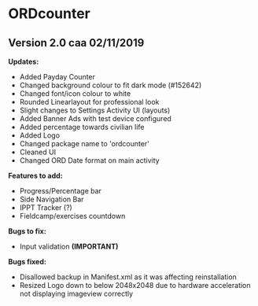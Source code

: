 # ORDcounter

## Version 2.0 caa 02/11/2019

**Updates:**
* Added Payday Counter
* Changed background colour to fit dark mode (#152642)
* Changed font/icon colour to white
* Rounded Linearlayout for professional look
* Slight changes to Settings Activity UI (layouts)
* Added Banner Ads with test device configured
* Added percentage towards civilian life
* Added Logo
* Changed package name to 'ordcounter'
* Cleaned UI
* Changed ORD Date format on main activity

**Features to add:**
* Progress/Percentage bar
* Side Navigation Bar
* IPPT Tracker (?)
* Fieldcamp/exercises countdown

**Bugs to fix:**
* Input validation **(IMPORTANT)**

**Bugs fixed:**
* Disallowed backup in Manifest.xml as it was affecting reinstallation
* Resized Logo down to below 2048x2048 due to hardware acceleration not displaying imageview correctly
